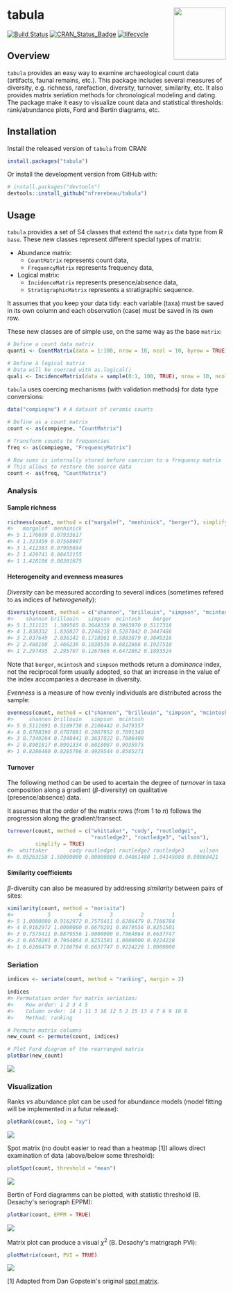 
<!-- README.md is generated from README.Rmd. Please edit that file -->
tabula <img width=120px src="man/figures/logo.svg" align="right" />
===================================================================

[![Build Status](https://travis-ci.org/nfrerebeau/tabula.svg?branch=master)](https://travis-ci.org/nfrerebeau/tabula) [![CRAN\_Status\_Badge](http://www.r-pkg.org/badges/version/tabula)](https://cran.r-project.org/package=tabula) [![lifecycle](https://img.shields.io/badge/lifecycle-experimental-orange.svg)](https://www.tidyverse.org/lifecycle/#experimental)

Overview
--------

`tabula` provides an easy way to examine archaeological count data (artifacts, faunal remains, etc.). This package includes several measures of diversity, e.g. richness, rarefaction, diversity, turnover, similarity, etc. It also provides matrix seriation methods for chronological modeling and dating. The package make it easy to visualize count data and statistical thresholds: rank/abundance plots, Ford and Bertin diagrams, etc.

Installation
------------

Install the released version of `tabula` from CRAN:

``` r
install.packages("tabula")
```

Or install the development version from GitHub with:

``` r
# install.packages("devtools")
devtools::install_github("nfrerebeau/tabula")
```

Usage
-----

`tabula` provides a set of S4 classes that extend the `matrix` data type from R `base`. These new classes represent different special types of matrix:

-   Abundance matrix:
    -   `CountMatrix` represents count data,
    -   `FrequencyMatrix` represents frequency data,
-   Logical matrix:
    -   `IncidenceMatrix` represents presence/absence data,
    -   `StratigraphicMatrix` represents a stratigraphic sequence.

It assumes that you keep your data tidy: each variable (taxa) must be saved in its own column and each observation (case) must be saved in its own row.

These new classes are of simple use, on the same way as the base `matrix`:

``` r
# Define a count data matrix
quanti <- CountMatrix(data = 1:100, nrow = 10, ncol = 10, byrow = TRUE)

# Define à logical matrix
# Data will be coerced with as.logical()
quali <- IncidenceMatrix(data = sample(0:1, 100, TRUE), nrow = 10, ncol = 10)
```

`tabula` uses coercing mechanisms (with validation methods) for data type conversions:

``` r
data("compiegne") # A dataset of ceramic counts

# Define as a count matrix
count <- as(compiegne, "CountMatrix")

# Transform counts to frequencies
freq <- as(compiegne, "FrequencyMatrix")

# Row sums is internally stored before coercion to a frequency matrix
# This allows to restore the source data
count <- as(freq, "CountMatrix")
```

### Analysis

#### Sample richness

``` r
richness(count, method = c("margalef", "menhinick", "berger"), simplify = TRUE)
#>   margalef  menhinick
#> 5 1.176699 0.07933617
#> 4 1.323459 0.07568907
#> 3 1.412383 0.07905694
#> 2 1.429741 0.08432155
#> 1 1.428106 0.08381675
```

#### Heterogeneity and evenness measures

*Diversity* can be measured according to several indices (sometimes refered to as indices of *heterogeneity*):

``` r
diversity(count, method = c("shannon", "brillouin", "simpson", "mcintosh", "berger"), simplify = TRUE)
#>    shannon brillouin   simpson  mcintosh    berger
#> 5 1.311123  1.309565 0.3648338 0.3983970 0.5117318
#> 4 1.838332  1.836827 0.2246218 0.5287042 0.3447486
#> 3 2.037649  2.036142 0.1718061 0.5883879 0.3049316
#> 2 2.468108  2.466236 0.1038536 0.6812886 0.1927510
#> 1 2.297495  2.295707 0.1267866 0.6472862 0.1893524
```

Note that `berger`, `mcintosh` and `simpson` methods return a *dominance* index, not the reciprocal form usually adopted, so that an increase in the value of the index accompanies a decrease in diversity.

*Evenness* is a measure of how evenly individuals are distributed across the sample:

``` r
evenness(count, method = c("shannon", "brillouin", "simpson", "mcintosh"), simplify = TRUE)
#>     shannon brillouin   simpson  mcintosh
#> 5 0.5111691 0.5109738 0.2108442 0.5479357
#> 4 0.6788396 0.6787091 0.2967952 0.7091340
#> 3 0.7349264 0.7348441 0.3637822 0.7806408
#> 2 0.8901817 0.8901334 0.6018087 0.9035975
#> 1 0.8286460 0.8285786 0.4929544 0.8585271
```

#### Turnover

The following method can be used to acertain the degree of *turnover* in taxa composition along a gradient (*β*-diversity) on qualitative (presence/absence) data.

It assumes that the order of the matrix rows (from 1 to *n*) follows the progression along the gradient/transect.

``` r
turnover(count, method = c("whittaker", "cody", "routledge1",
                           "routledge2", "routledge3", "wilson"),
         simplify = TRUE)
#>  whittaker       cody routledge1 routledge2 routledge3     wilson 
#> 0.05263158 1.50000000 0.00000000 0.04061480 1.04145086 0.09868421
```

#### Similarity coefficients

*β*-diversity can also be measured by addressing *similarity* between pairs of sites:

``` r
similarity(count, method = "morisita")
#>           5         4         3         2         1
#> 5 1.0000000 0.9162972 0.7575411 0.6286479 0.7106784
#> 4 0.9162972 1.0000000 0.6670201 0.8879556 0.8251501
#> 3 0.7575411 0.8879556 1.0000000 0.7964064 0.6637747
#> 2 0.6670201 0.7964064 0.8251501 1.0000000 0.9224228
#> 1 0.6286479 0.7106784 0.6637747 0.9224228 1.0000000
```

### Seriation

``` r
indices <- seriate(count, method = "ranking", margin = 2)

indices
#> Permutation order for matrix seriation: 
#>    Row order: 1 2 3 4 5 
#>    Column order: 14 1 11 3 16 12 5 2 15 13 4 7 6 9 10 8 
#>    Method: ranking
```

``` r
# Permute matrix columns
new_count <- permute(count, indices)

# Plot Ford diagram of the rearranged matrix
plotBar(new_count)
```

![](man/figures/README-permute-1.png)

### Visualization

Ranks *vs* abundance plot can be used for abundance models (model fitting will be implemented in a futur release):

``` r
plotRank(count, log = "xy")
```

![](man/figures/README-rank-1.png)

Spot matrix (no doubt easier to read than a heatmap [1]) allows direct examination of data (above/below some threshold):

``` r
plotSpot(count, threshold = "mean")
```

![](man/figures/README-spot-1.png)

Bertin of Ford diagramms can be plotted, with statistic threshold (B. Desachy's seriograph EPPM):

``` r
plotBar(count, EPPM = TRUE)
```

![](man/figures/README-seriograph-1.png)

Matrix plot can produce a visual *χ*<sup>2</sup> (B. Desachy's matrigraph PVI):

``` r
plotMatrix(count, PVI = TRUE)
```

![](man/figures/README-matrigraph-1.png)

[1] Adapted from Dan Gopstein's original [spot matrix](https://dgopstein.github.io/articles/spot-matrix/).
